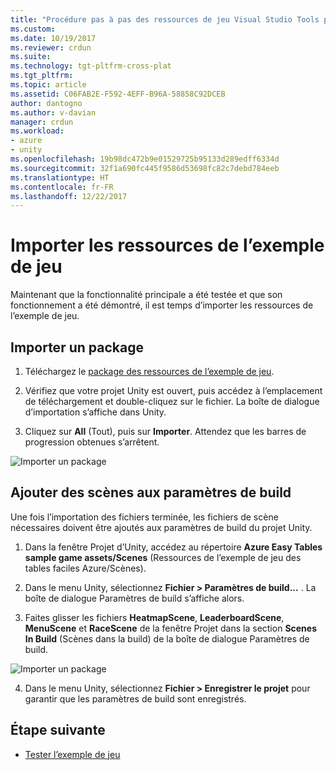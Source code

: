 ```yaml
---
title: "Procédure pas à pas des ressources de jeu Visual Studio Tools pour Unity Azure| Microsoft Docs"
ms.custom: 
ms.date: 10/19/2017
ms.reviewer: crdun
ms.suite: 
ms.technology: tgt-pltfrm-cross-plat
ms.tgt_pltfrm: 
ms.topic: article
ms.assetid: C06FAB2E-F592-4EFF-B96A-58858C92DCEB
author: dantogno
ms.author: v-davian
manager: crdun
ms.workload:
- azure
- unity
ms.openlocfilehash: 19b98dc472b9e01529725b95133d289edff6334d
ms.sourcegitcommit: 32f1a690fc445f9586d53698fc82c7debd784eeb
ms.translationtype: HT
ms.contentlocale: fr-FR
ms.lasthandoff: 12/22/2017
---
```

# <a name="import-sample-game-assets"></a>Importer les ressources de l’exemple de jeu

Maintenant que la fonctionnalité principale a été testée et que son fonctionnement a été démontré, il est temps d’importer les ressources de l’exemple de jeu.

## <a name="import-package"></a>Importer un package

1. Téléchargez le [package des ressources de l’exemple de jeu](https://github.com/dantogno/UnityAzureSample/blob/master/Azure%20Easy%20tables%20sample%20game%20assets.unitypackage).

2. Vérifiez que votre projet Unity est ouvert, puis accédez à l’emplacement de téléchargement et double-cliquez sur le fichier. La boîte de dialogue d’importation s’affiche dans Unity.

3. Cliquez sur **All** (Tout), puis sur **Importer**. Attendez que les barres de progression obtenues s’arrêtent.

  ![Importer un package](media/vstu_azure-import-sample-assets-image1.png)

## <a name="add-scenes-to-build-settings"></a>Ajouter des scènes aux paramètres de build

Une fois l’importation des fichiers terminée, les fichiers de scène nécessaires doivent être ajoutés aux paramètres de build du projet Unity.

1. Dans la fenêtre Projet d’Unity, accédez au répertoire **Azure Easy Tables sample game assets/Scenes** (Ressources de l’exemple de jeu des tables faciles Azure/Scènes).

2. Dans le menu Unity, sélectionnez **Fichier > Paramètres de build...** . La boîte de dialogue Paramètres de build s’affiche alors.

3. Faites glisser les fichiers **HeatmapScene**, **LeaderboardScene**, **MenuScene** et **RaceScene** de la fenêtre Projet dans la section **Scenes In Build** (Scènes dans la build) de la boîte de dialogue Paramètres de build.

  ![Importer un package](media/vstu_azure-import-sample-assets-image2.png)

4. Dans le menu Unity, sélectionnez **Fichier > Enregistrer le projet** pour garantir que les paramètres de build sont enregistrés.

## <a name="next-step"></a>Étape suivante

* [Tester l’exemple de jeu](visual-studio-tools-for-unity-azure-game.md)